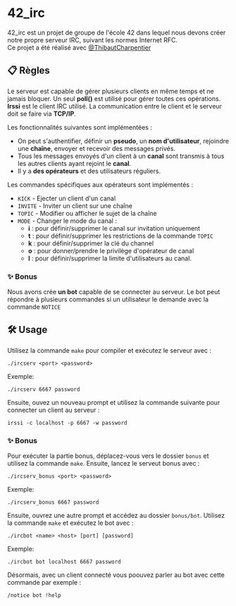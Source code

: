 # 42_irc
42_irc est un projet de groupe de l'école 42 dans lequel nous devons créer notre propre serveur IRC, suivant les normes Internet RFC.  
Ce projet a été réalisé avec [@ThibautCharpentier](https://github.com/ThibautCharpentier)

## 📋 Règles
Le serveur est capable de gérer plusieurs clients en même temps et ne jamais bloquer. Un seul **poll()** est utilisé pour gérer toutes ces opérations.  
**Irssi** est le client IRC utilisé. La communication entre le client et le serveur doit se faire via **TCP/IP**.

Les fonctionnalités suivantes sont implémentées :
* On peut s'authentifier, définir un **pseudo**, un **nom d'utilisateur**, rejoindre une **chaîne**, envoyer et recevoir des messages privés.
* Tous les messages envoyés d'un client à un **canal** sont transmis à tous les autres clients ayant rejoint le **canal**.
* Il y a **des opérateurs** et des utilisateurs réguliers.

Les commandes spécifiques aux opérateurs sont implémentés :
* ```KICK``` - Ejecter un client d'un canal
* ```INVITE``` - Inviter un client sur une chaîne
* ```TOPIC``` - Modifier ou afficher le sujet de la chaîne
* ```MODE``` - Changer le mode du canal :
  * **i** : pour définir/supprimer le canal sur invitation uniquement
  * **t** : pour définir/supprimer les restrictions de la commande ```TOPIC```
  * **k** : pour définir/supprimer la clé du channel
  * **o** : pour donner/prendre le privilège d'opérateur de canal
  * **l** : pour définir/supprimer la limite d'utilisateurs au canal.

### ✨ Bonus
Nous avons crée **un bot** capable de se connecter au serveur. Le bot peut répondre à plusieurs commandes si un utilisateur le demande avec la commande ```NOTICE```

## 🛠️ Usage
Utilisez la commande ```make``` pour compiler et exécutez le serveur avec :
```
./ircserv <port> <password>
```
Exemple:
```
./ircserv 6667 password
```
Ensuite, ouvez un nouveau prompt et utilisez la commande suivante pour connecter un client au serveur :
```
irssi -c localhost -p 6667 -w password
```
### ✨ Bonus
Pour exécuter la partie bonus, déplacez-vous vers le dossier ```bonus``` et utilisez la commande ```make```. Ensuite, lancez le serveut bonus avec :  
```
./ircserv_bonus <port> <password>
```
Exemple:
```
./ircserv_bonus 6667 password
```
Ensuite, ouvrez une autre prompt et accédez au dossier ```bonus/bot```. Utilisez la commande ```make``` et exécutez le bot avec :
```
./ircbot <name> <host> [port] [password]
```
Exemple:
```
./ircbot bot localhost 6667 password
```

Désormais, avec un client connecté vous poouvez parler au bot avec cette commande par exemple :
```
/notice bot !help
```
